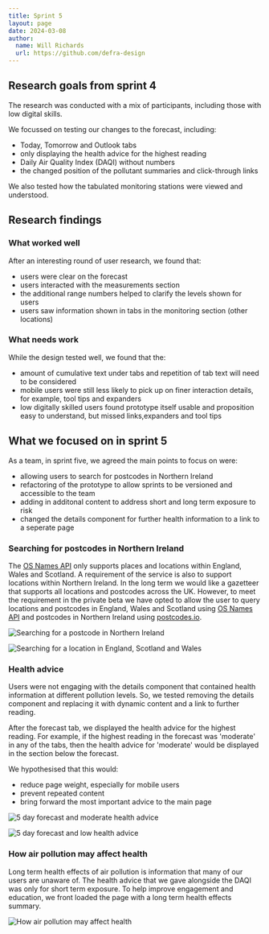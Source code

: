 ```yaml
---
title: Sprint 5
layout: page
date: 2024-03-08
author:
  name: Will Richards
  url: https://github.com/defra-design
---
```


## Research goals from sprint 4

The research was conducted with a mix of participants, including those with low digital skills.

We focussed on testing our changes to the forecast, including:
* Today, Tomorrow and Outlook tabs
* only displaying the health advice for the highest reading
* Daily Air Quality Index (DAQI) without numbers  
* the changed position of the pollutant summaries and click-through links

We also tested how the tabulated monitoring stations were viewed and understood.


## Research findings

### What worked well

After an interesting round of user research, we found that: 

* users were clear on the forecast
* users interacted with the measurements section
* the additional range numbers helped to clarify the levels shown for users
* users saw information shown in tabs in the monitoring section (other locations)


### What needs work

While the design tested well, we found that the:

* amount of cumulative text under tabs and repetition of tab text will need to be considered
* mobile users were still less likely to pick up on finer interaction details, for example, tool tips and expanders
* low digitally skilled users found prototype itself usable and proposition easy to understand, but missed links,expanders and tool tips


## What we focused on in sprint 5

As a team, in sprint five, we agreed the main points to focus on were:  

* allowing users to search for postcodes in Northern Ireland
* refactoring of the prototype to allow sprints to be versioned and accessible to the team
* adding in additonal content to address short and long term exposure to risk
* changed the details component for further health information to a link to a seperate page

### Searching for postcodes in Northern Ireland 

The [OS Names API](https://www.ordnancesurvey.co.uk/products/os-names-api) only supports places and locations within England, Wales and Scotland. A requirement of the service is also to support locations within Northern Ireland. In the long term we would like a gazetteer that supports all locations and postcodes across the UK. However, to meet the requirement in the private beta we have opted to allow the user to query locations and postcodes in England, Wales and Scotland using [OS Names API](https://www.ordnancesurvey.co.uk/products/) and postcodes in Northern Ireland using [postcodes.io](https://postcodes.io/).

![Searching for a postcode in Northern Ireland](../../images/sprint-five/ni-postcode-search.png "Searching for postcodes in Northern Ireland ")

![Searching for a location in England, Scotland and Wales](../../images/sprint-five/where-do-you-want-to-check.png "Searching for a location in England, Scotland and Wales")
   

### Health advice

Users were not engaging with the details component that contained health information at different pollution levels. So, we tested removing the details component and replacing it with dynamic content and a link to further reading.

After the forecast tab, we displayed the health advice for the highest reading. For example, if the highest reading in the forecast was 'moderate' in any of the tabs, then the health advice for 'moderate' would be displayed in the section below the forecast.

We hypothesised that this would:
* reduce page weight, especially for mobile users
* prevent repeated content
* bring forward the most important advice to the main page


![5 day forecast and moderate health advice](../../images/sprint-five/moderate-forecast.png "5 day forecast and moderate health advice")

![5 day forecast and low health advice](../../images/sprint-five/low-forecast.png "5 day forecast and moderate health advice")

### How air pollution may affect health

Long term health effects of air pollution is information that many of our users are unaware of. The health advice that we gave alongside the DAQI was only for short term exposure. To help improve engagement and education, we front loaded the page with a long term health effects summary. 

![How air pollution may affect health](../../images/sprint-five/how-air-pollution.png "How air pollution may affect health")



